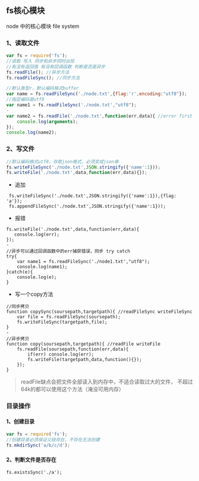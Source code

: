 ## fs核心模块
node 中的核心模块 file system

### 1、读取文件
```javascript
var fs = require('fs');
//读取 写入 同步和异步同时出现
//有没有返回值 有没有回调函数 判断是否是异步
fs.readFile(); //异步方法
fs.readFileSync(); //同步方法
```
```javascript
//默认类型r，默认编码格式buffer
var name = fs.readFileSync('./node.txt',{flag:'r',encoding:"utf8"});
//指定编码是utf8
var name1 = fs.readFileSync('./node.txt',"utf8");
-
var name2 = fs.readFile('./node.txt',function(err,data){ //error first
    console.log(arguments);
});
console.log(name2);
```

### 2、写文件
```javascript
//默认编码格式utf8，存取json格式，必须变成json串
fs.writeFileSync('./node.txt',JSON.stringify({'name':1}));
fs.writeFile('./node.txt',data,function(err,data){});
```
- 追加
```
 fs.writeFileSync('./node.txt',JSON.stringify({'name':1}),{flag: 'a'});
 fs.appendFileSync('./node.txt',JSON.stringify({'name':1}));
```

- 报错
```
fs.writeFile('./node.txt',data,function(err,data){
   console.log(err);
});
-
//异步可以通过回调函数中的err捕获错误，同步 try catch
try{
    var name1 = fs.readFileSync('./node1.txt',"utf8");
    console.log(name1);
}catch(e){
    console.log(e);
}
```

- 写一个copy方法
```
//同步拷贝
function copySync(soursepath,targetpath){ //readFileSync writeFileSync
    var file = fs.readFileSync(soursepath);
    fs.writeFileSync(targetpath,file);
}
-
//异步拷贝
function copy(soursepath,targetpath){ //readFile writeFile
    fs.readFile(soursepath,function(err,data){
        if(err) console.log(err);
        fs.writeFile(targetpath,data,function(){});
    });
}
```
> readFile缺点会把文件全部读入到内存中，不适合读取过大的文件，
不超过64k的都可以使用这个方法（淹没可用内存）

### 目录操作
#### 1、创建目录
```javascript
var fs = require('fs');
//创建目录必须保证父级存在，不存在无法创建
fs.mkdirSync('a/b/c/d');
```

#### 2、判断文件是否存在
```
fs.existsSync('./a');
```